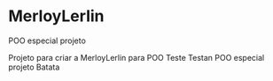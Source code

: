 # MerloyLerlin
POO especial projeto

Projeto para criar a MerloyLerlin para POO
Teste
Testan
POO especial projeto
 Batata